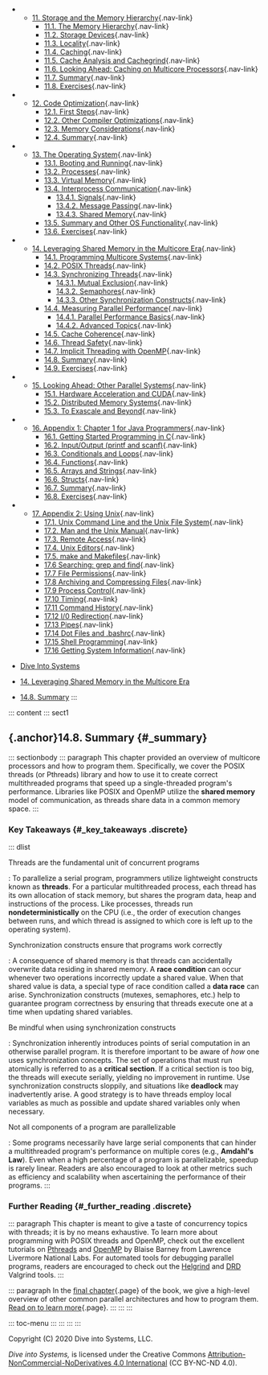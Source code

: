 
-   -   [11. Storage and the Memory
        Hierarchy](../C11-MemHierarchy/index.html){.nav-link}
        -   [11.1. The Memory
            Hierarchy](../C11-MemHierarchy/mem_hierarchy.html){.nav-link}
        -   [11.2. Storage
            Devices](../C11-MemHierarchy/devices.html){.nav-link}
        -   [11.3.
            Locality](../C11-MemHierarchy/locality.html){.nav-link}
        -   [11.4. Caching](../C11-MemHierarchy/caching.html){.nav-link}
        -   [11.5. Cache Analysis and
            Cachegrind](../C11-MemHierarchy/cachegrind.html){.nav-link}
        -   [11.6. Looking Ahead: Caching on Multicore
            Processors](../C11-MemHierarchy/coherency.html){.nav-link}
        -   [11.7. Summary](../C11-MemHierarchy/summary.html){.nav-link}
        -   [11.8.
            Exercises](../C11-MemHierarchy/exercises.html){.nav-link}

-   -   [12. Code Optimization](../C12-CodeOpt/index.html){.nav-link}
        -   [12.1. First Steps](../C12-CodeOpt/basic.html){.nav-link}
        -   [12.2. Other Compiler
            Optimizations](../C12-CodeOpt/loops_functions.html){.nav-link}
        -   [12.3. Memory
            Considerations](../C12-CodeOpt/memory_considerations.html){.nav-link}
        -   [12.4. Summary](../C12-CodeOpt/summary.html){.nav-link}

-   -   [13. The Operating System](../C13-OS/index.html){.nav-link}
        -   [13.1. Booting and Running](../C13-OS/impl.html){.nav-link}
        -   [13.2. Processes](../C13-OS/processes.html){.nav-link}
        -   [13.3. Virtual Memory](../C13-OS/vm.html){.nav-link}
        -   [13.4. Interprocess
            Communication](../C13-OS/ipc.html){.nav-link}
            -   [13.4.1. Signals](../C13-OS/ipc_signals.html){.nav-link}
            -   [13.4.2. Message
                Passing](../C13-OS/ipc_msging.html){.nav-link}
            -   [13.4.3. Shared
                Memory](../C13-OS/ipc_shm.html){.nav-link}
        -   [13.5. Summary and Other OS
            Functionality](../C13-OS/advanced.html){.nav-link}
        -   [13.6. Exercises](../C13-OS/exercises.html){.nav-link}

-   -   [14. Leveraging Shared Memory in the Multicore
        Era](index.html){.nav-link}
        -   [14.1. Programming Multicore
            Systems](multicore.html){.nav-link}
        -   [14.2. POSIX Threads](posix.html){.nav-link}
        -   [14.3. Synchronizing
            Threads](synchronization.html){.nav-link}
            -   [14.3.1. Mutual Exclusion](mutex.html){.nav-link}
            -   [14.3.2. Semaphores](semaphores.html){.nav-link}
            -   [14.3.3. Other Synchronization
                Constructs](other_syncs.html){.nav-link}
        -   [14.4. Measuring Parallel
            Performance](performance.html){.nav-link}
            -   [14.4.1. Parallel Performance
                Basics](performance_basics.html){.nav-link}
            -   [14.4.2. Advanced
                Topics](performance_advanced.html){.nav-link}
        -   [14.5. Cache Coherence](cache_coherence.html){.nav-link}
        -   [14.6. Thread Safety](thread_safety.html){.nav-link}
        -   [14.7. Implicit Threading with
            OpenMP](openmp.html){.nav-link}
        -   [14.8. Summary](summary.html){.nav-link}
        -   [14.9. Exercises](exercises.html){.nav-link}

-   -   [15. Looking Ahead: Other Parallel
        Systems](../C15-Parallel/index.html){.nav-link}
        -   [15.1. Hardware Acceleration and
            CUDA](../C15-Parallel/gpu.html){.nav-link}
        -   [15.2. Distributed Memory
            Systems](../C15-Parallel/distrmem.html){.nav-link}
        -   [15.3. To Exascale and
            Beyond](../C15-Parallel/cloud.html){.nav-link}

-   -   [16. Appendix 1: Chapter 1 for Java
        Programmers](../Appendix1/index.html){.nav-link}
        -   [16.1. Getting Started Programming in
            C](../Appendix1/getting_started.html){.nav-link}
        -   [16.2. Input/Output (printf and
            scanf)](../Appendix1/input_output.html){.nav-link}
        -   [16.3. Conditionals and
            Loops](../Appendix1/conditionals.html){.nav-link}
        -   [16.4. Functions](../Appendix1/functions.html){.nav-link}
        -   [16.5. Arrays and
            Strings](../Appendix1/arrays_strings.html){.nav-link}
        -   [16.6. Structs](../Appendix1/structs.html){.nav-link}
        -   [16.7. Summary](../Appendix1/summary.html){.nav-link}
        -   [16.8. Exercises](../Appendix1/exercises.html){.nav-link}

-   -   [17. Appendix 2: Using Unix](../Appendix2/index.html){.nav-link}
        -   [17.1. Unix Command Line and the Unix File
            System](../Appendix2/cmdln_basics.html){.nav-link}
        -   [17.2. Man and the Unix
            Manual](../Appendix2/man.html){.nav-link}
        -   [17.3. Remote Access](../Appendix2/ssh_scp.html){.nav-link}
        -   [17.4. Unix Editors](../Appendix2/editors.html){.nav-link}
        -   [17.5. make and
            Makefiles](../Appendix2/makefiles.html){.nav-link}
        -   [17.6 Searching: grep and
            find](../Appendix2/grep.html){.nav-link}
        -   [17.7 File Permissions](../Appendix2/chmod.html){.nav-link}
        -   [17.8 Archiving and Compressing
            Files](../Appendix2/tar.html){.nav-link}
        -   [17.9 Process Control](../Appendix2/pskill.html){.nav-link}
        -   [17.10 Timing](../Appendix2/timing.html){.nav-link}
        -   [17.11 Command
            History](../Appendix2/history.html){.nav-link}
        -   [17.12 I/0
            Redirection](../Appendix2/ioredirect.html){.nav-link}
        -   [17.13 Pipes](../Appendix2/pipe.html){.nav-link}
        -   [17.14 Dot Files and
            .bashrc](../Appendix2/dotfiles.html){.nav-link}
        -   [17.15 Shell
            Programming](../Appendix2/shellprog.html){.nav-link}
        -   [17.16 Getting System
            Information](../Appendix2/sysinfo.html){.nav-link}



-   [Dive Into Systems](../index-2.html)
-   [14. Leveraging Shared Memory in the Multicore Era](index.html)
-   [14.8. Summary](summary.html)
:::

::: content
::: sect1
## [](#_summary){.anchor}14.8. Summary {#_summary}

::: sectionbody
::: paragraph
This chapter provided an overview of multicore processors and how to
program them. Specifically, we cover the POSIX threads (or Pthreads)
library and how to use it to create correct multithreaded programs that
speed up a single-threaded program's performance. Libraries like POSIX
and OpenMP utilize the **shared memory** model of communication, as
threads share data in a common memory space.
:::

### Key Takeaways {#_key_takeaways .discrete}

::: dlist

Threads are the fundamental unit of concurrent programs

:   To parallelize a serial program, programmers utilize lightweight
    constructs known as **threads**. For a particular multithreaded
    process, each thread has its own allocation of stack memory, but
    shares the program data, heap and instructions of the process. Like
    processes, threads run **nondeterministically** on the CPU (i.e.,
    the order of execution changes between runs, and which thread is
    assigned to which core is left up to the operating system).

Synchronization constructs ensure that programs work correctly

:   A consequence of shared memory is that threads can accidentally
    overwrite data residing in shared memory. A **race condition** can
    occur whenever two operations incorrectly update a shared value.
    When that shared value is data, a special type of race condition
    called a **data race** can arise. Synchronization constructs
    (mutexes, semaphores, etc.) help to guarantee program correctness by
    ensuring that threads execute one at a time when updating shared
    variables.

Be mindful when using synchronization constructs

:   Synchronization inherently introduces points of serial computation
    in an otherwise parallel program. It is therefore important to be
    aware of *how* one uses synchronization concepts. The set of
    operations that must run atomically is referred to as a **critical
    section**. If a critical section is too big, the threads will
    execute serially, yielding no improvement in runtime. Use
    synchronization constructs sloppily, and situations like
    **deadlock** may inadvertently arise. A good strategy is to have
    threads employ local variables as much as possible and update shared
    variables only when necessary.

Not all components of a program are parallelizable

:   Some programs necessarily have large serial components that can
    hinder a multithreaded program's performance on multiple cores
    (e.g., **Amdahl's Law**). Even when a high percentage of a program
    is parallelizable, speedup is rarely linear. Readers are also
    encouraged to look at other metrics such as efficiency and
    scalability when ascertaining the performance of their programs.
:::

### Further Reading {#_further_reading .discrete}

::: paragraph
This chapter is meant to give a taste of concurrency topics with
threads; it is by no means exhaustive. To learn more about programming
with POSIX threads and OpenMP, check out the excellent tutorials on
[Pthreads](https://hpc-tutorials.llnl.gov/posix/) and
[OpenMP](https://hpc.llnl.gov/tuts/openMP/) by Blaise Barney from
Lawrence Livermore National Labs. For automated tools for debugging
parallel programs, readers are encouraged to check out the
[Helgrind](https://valgrind.org/docs/manual/hg-manual.html) and
[DRD](https://valgrind.org/docs/manual/drd-manual.html) Valgrind tools.
:::

::: paragraph
In the [final
chapter](../C15-Parallel/index.html#_looking_ahead_other_parallel_systems_and_parallel_programming_models){.page}
of the book, we give a high-level overview of other common parallel
architectures and how to program them. [Read on to learn
more](../C15-Parallel/index.html#_looking_ahead_other_parallel_systems_and_parallel_programming_models){.page}.
:::
:::
:::

::: toc-menu
:::
:::
:::
:::

Copyright (C) 2020 Dive into Systems, LLC.

*Dive into Systems,* is licensed under the Creative Commons
[Attribution-NonCommercial-NoDerivatives 4.0
International](https://creativecommons.org/licenses/by-nc-nd/4.0/) (CC
BY-NC-ND 4.0).

